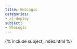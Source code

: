```yaml
---
title: WebLogic
categories:
- xl-deploy
subject:
- WebLogic
---
```


{% include subject_index.html %}
